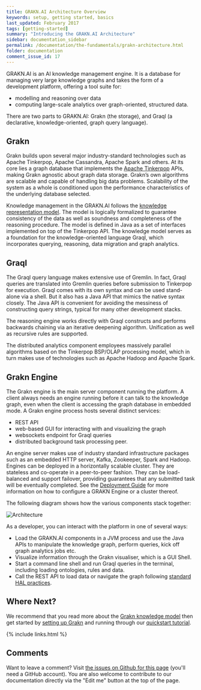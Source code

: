 ```yaml
---
title: GRAKN.AI Architecture Overview
keywords: setup, getting started, basics
last_updated: February 2017
tags: [getting-started]
summary: "Introducing the GRAKN.AI Architecture"
sidebar: documentation_sidebar
permalink: /documentation/the-fundamentals/grakn-architecture.html
folder: documentation
comment_issue_id: 17
---
```


GRAKN.AI is an AI knowledge management engine. It is a database for managing very large knowledge graphs and takes the form of a development platform, offering a tool suite for:

* modelling and reasoning over data
* computing large-scale analytics over graph-oriented, structured data.

There are two parts to GRAKN.AI: Grakn (the storage), and Graql (a  declarative, knowledge-oriented, graph query language).

## Grakn

Grakn builds upon several major industry-standard technologies such as Apache Tinkerpop, Apache Cassandra, Apache Spark and others. At its core lies a graph database that implements the [Apache Tinkerpop](https://tinkerpop.apache.org) APIs, making Grakn agnostic about graph data storage. Grakn’s own algorithms are scalable and capable of handling big data problems. Scalability of the system as a whole is conditioned upon the performance characteristics of the underlying database selected. 

Knowledge management in the GRAKN.AI follows the [knowledge representation model](../the-fundamentals/grakn-knowledge-model.html). The model is logically formalized to guarantee consistency of the data as well as soundness and completeness of the reasoning procedure. The model is defined in Java as a set of interfaces implemented on top of the Tinkerpop API. The knowledge model serves as a foundation for the knowledge-oriented language Graql, which incorporates querying, reasoning, data migration and graph analytics.

## Graql

The Graql query language makes extensive use of Gremlin. In fact, Graql queries are translated into Gremlin queries before submission to Tinkerpop for execution. Graql comes with its own syntax and can be used stand-alone via a shell. But it also has a Java API that mimics the native syntax closely. The Java API is convenient for avoiding the messiness of constructing query strings, typical for many other development stacks.

The reasoning engine works directly with Graql constructs and performs backwards chaining via an iterative deepening algorithm. Unification as well as recursive rules are supported.

The distributed analytics component employees massively parallel algorithms based on the Tinkerpop BSP/OLAP processing model, which in turn makes use of technologies such as Apache Hadoop and Apache Spark. 

## Grakn Engine

The Grakn engine is the main server component running the platform. A client always needs an engine running before it can talk to the knowledge graph, even when the client is accessing the graph database in embedded mode. A Grakn engine process hosts several distinct services:

* REST API
* web-based GUI for interacting with and visualizing the graph
* websockets endpoint for Graql queries
* distributed background task processing peer.

An engine server makes use of industry standard infrastructure packages such as an embedded HTTP server, Kafka, Zookeeper, Spark and Hadoop. Engines can be deployed in a horizontally scalable cluster. They are stateless and co-operate in a peer-to-peer fashion. They can be load-balanced and support failover, providing guarantees that any submitted task will be eventually completed. See the [Deployment Guide](../deploy-grakn/grakn-deployment-guide.html) for more information on how to configure a GRAKN Engine or a cluster thereof.

The following diagram shows how the various components stack together:

![Architecture](/images/grakn-architecture.png)

As a developer, you can interact with the platform in one of several ways:

* Load the GRAKN.AI components in a JVM process and use the Java APIs to manipulate the knowledge graph, perform queries, kick off graph analytics jobs etc.
* Visualize information through the Grakn visualiser, which is a GUI Shell.
* Start a command line shell and run Graql queries in the terminal, including loading ontologies, rules and data.
* Call the REST API to load data or navigate the graph following [standard HAL practices](http://stateless.co/hal_specification.html).


## Where Next?

We recommend that you read more about the [Grakn knowledge model](../the-fundamentals/grakn-knowledge-model.html) then get started by [setting up Grakn](..get-started/setup-guide.html) and running through our [quickstart tutorial](../get-started/quickstart-tutorial.html).

{% include links.html %}

## Comments
Want to leave a comment? Visit <a href="https://github.com/graknlabs/docs/issues/17" target="_blank">the issues on Github for this page</a> (you'll need a GitHub account). You are also welcome to contribute to our documentation directly via the "Edit me" button at the top of the page.
